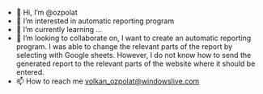 - 👋 Hi, I’m @ozpolat
- 👀 I’m interested in automatic reporting program
- 🌱 I’m currently learning ...
- 💞️ I’m looking to collaborate on, I want to create an automatic reporting program. I was able to change the relevant parts of the report by selecting with Google sheets. However, I do not know how to send the generated report to the relevant parts of the website where it should be entered.
- 📫 How to reach me volkan_ozpolat@windowslive.com

<!---
ozpolat/ozpolat is a ✨ special ✨ repository because its `README.md` (this file) appears on your GitHub profile.
You can click the Preview link to take a look at your changes.
--->
